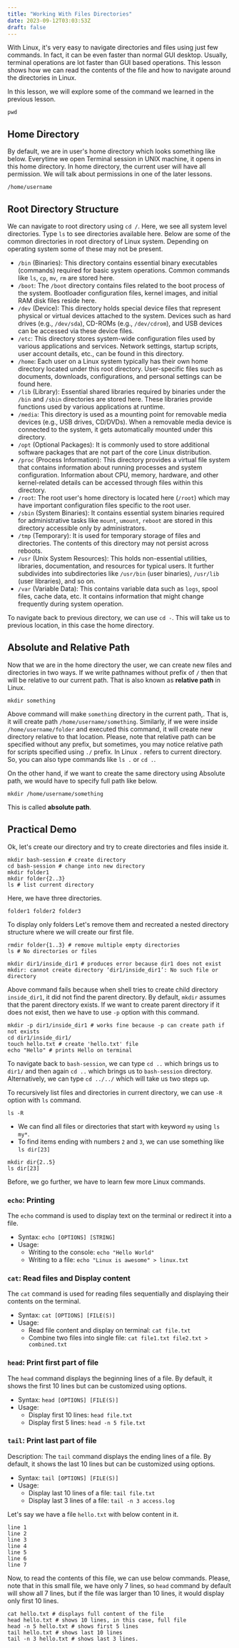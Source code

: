 ```yaml
---
title: "Working With Files Directories"
date: 2023-09-12T03:03:53Z
draft: false
---
```


With Linux, it's very easy to navigate directories and files using just few commands. In fact, it can be even faster than normal GUI desktop. Usually, terminal operations are lot faster than GUI based operations. This lesson shows how we can read the contents of the file and how to navigate around the directories in Linux.

<!--more-->

In this lesson, we will explore some of the command we learned in the previous lesson.

```bash{ .show-prompt lineNos=false }
pwd
```

## Home Directory

By default, we are in user's home directory which looks something like below. Everytime we open Terminal session in UNIX machine, it opens in this home directory. In home directory, the current user will have all permission. We will talk about permissions in one of the later lessons.

```console{ lineNos=false }
/home/username
```

## Root Directory Structure

We can navigate to root directory using `cd /`. Here, we see all system level directories. Type `ls` to see directories available here. Below are some of the common directories in root directory of Linux system. Depending on operating system some of these may not be present.

- `/bin` (Binaries): This directory contains essential binary executables (commands) required for basic system operations. Common commands like `ls`, `cp`, `mv`, `rm` are stored here.
- `/boot`: The `/boot` directory contains files related to the boot process of the system. Bootloader configuration files, kernel images, and initial RAM disk files reside here.
- `/dev` (Device): This directory holds special device files that represent physical or virtual devices attached to the system. Devices such as hard drives (e.g., `/dev/sda`), CD-ROMs (e.g., `/dev/cdrom`), and USB devices can be accessed via these device files.
- `/etc`: This directory stores system-wide configuration files used by various applications and services. Network settings, startup scripts, user account details, etc., can be found in this directory.
- `/home`: Each user on a Linux system typically has their own home directory located under this root directory. User-specific files such as documents, downloads, configurations, and personal settings can be found here.
- `/lib` (Library): Essential shared libraries required by binaries under the `/bin` and `/sbin` directories are stored here. These libraries provide functions used by various applications at runtime.
- `/media`: This directory is used as a mounting point for removable media devices (e.g., USB drives, CD/DVDs). When a removable media device is connected to the system, it gets automatically mounted under this directory.
- `/opt` (Optional Packages): It is commonly used to store additional software packages that are not part of the core Linux distribution.
- `/proc` (Process Information): This directory provides a virtual file system that contains information about running processes and system configuration. Information about CPU, memory, hardware, and other kernel-related details can be accessed through files within this directory.
- `/root`: The root user's home directory is located here (`/root`) which may have important configuration files specific to the root user.
- `/sbin` (System Binaries): It contains essential system binaries required for administrative tasks like `mount`, `umount`, `reboot` are stored in this directory accessible only by administrators.
- `/tmp` (Temporary): It is used for temporary storage of files and directories. The contents of this directory may not persist across reboots.
- `/usr` (Unix System Resources): This holds non-essential utilities, libraries, documentation, and resources for typical users. It further subdivides into subdirectories like `/usr/bin` (user binaries), `/usr/lib` (user libraries), and so on.
- `/var` (Variable Data): This contains variable data such as `logs`, spool files, cache data, etc. It contains information that might change frequently during system operation.

To navigate back to previous directory, we can use `cd -`. This will take us to previous location, in this case the home directory.

## Absolute and Relative Path

Now that we are in the home directory the user, we can create new files and directories in two ways. If we write pathnames without prefix of `/` then that will be relative to our current path. That is also known as **relative path** in Linux.

```shell{ .show-prompt lineNos=false }
mkdir something
```

Above command will make `something` directory in the current path,. That is, it will create path `/home/username/something`. Similarly, if we were inside `/home/username/folder` and executed this command, it will create new directory relative to that location. Please, note that relative path can be specified without any prefix, but sometimes, you may notice relative path for scripts specified using `./` prefix. In Linux `.` refers to current directory. So, you can also type commands like `ls .` or `cd .`.

On the other hand, if we want to create the same directory using Absolute path, we would have to specify full path like below.

```shell{ .show-prompt lineNos=false}
mkdir /home/username/something
```

This is called **absolute path**.

## Practical Demo

Ok, let's create our directory and try to create directories and files inside it.

```bash{ .show-prompt-all lineNos=false }
mkdir bash-session # create directory
cd bash-session # change into new directory
mkdir folder1
mkdir folder{2..3}
ls # list current directory
```

Here, we have three directories.

```console{ lineNos=false }
folder1 folder2 folder3
```

To display only folders
Let's remove them and recreated a nested directory structure where we will create our first file.

```bash{ .show-prompt-all lineNos=false }
rmdir folder{1..3} # remove multiple empty directories
ls # No directories or files
```

```shell{ .show-prompt lineNos=false }
mkdir dir1/inside_dir1 # produces error because dir1 does not exist
mkdir: cannot create directory ‘dir1/inside_dir1’: No such file or directory
```

Above command fails because when shell tries to create child directory `inside_dir1`, it did not find the parent directory. By default, `mkdir` assumes that the parent directory exists. If we want to create parent directory if it does not exist, then we have to use `-p` option with this command.

```bash{ .show-prompt-all lineNos=false }
mkdir -p dir1/inside_dir1 # works fine because -p can create path if not exists
cd dir1/inside_dir1/
touch hello.txt # create 'hello.txt' file
echo "Hello" # prints Hello on terminal
```

To navigate back to `bash-session`, we can type `cd ..` which brings us to `dir1/` and then again `cd ..` which brings us to `bash-session` directory. Alternatively, we can type `cd ../../` which will take us two steps up.

To recursively list files and directories in current directory, we can use `-R` option with `ls` command.

```shell{ .show-prompt lineNos=false }
ls -R
```

- We can find all files or directories that start with keyword `my` using `ls my*`.
- To find items ending with numbers `2` and `3`, we can use something like `ls dir[23]`

```bash{ .show-prompt-all lineNos=false }
mkdir dir{2..5}
ls dir[23]
```


Before, we go further, we have to learn few more Linux commands.

### `echo`: Printing
The `echo` command is used to display text on the terminal or redirect it into a file.
- Syntax: `echo [OPTIONS] [STRING]`
- Usage: 
    - Writing to the console: `echo "Hello World"`
    - Writing to a file: `echo "Linux is awesome" > linux.txt`

### `cat`: Read files and Display content
The `cat` command is used for reading files sequentially and displaying their contents on the terminal.
- Syntax: `cat [OPTIONS] [FILE(S)]`
- Usage:
    - Read file content and display on terminal: `cat file.txt`
    - Combine two files into single file: `cat file1.txt file2.txt > combined.txt`

### `head`: Print first part of file
The `head` command displays the beginning lines of a file. By default, it shows the first 10 lines but can be customized using options.
- Syntax: `head [OPTIONS] [FILE(S)]`
- Usage:
    - Display first 10 lines: `head file.txt`
    - Display first 5 lines: `head -n 5 file.txt`

### `tail`: Print last part of file
Description: The `tail` command displays the ending lines of a file. By default, it shows the last 10 lines but can be customized using options.
- Syntax: `tail [OPTIONS] [FILE(S)]`
- Usage:
    - Display last 10 lines of a file: `tail file.txt`
    - Display last 3 lines of a file: `tail -n 3 access.log`


Let's say we have a file `hello.txt` with below content in it.
```console{ lineNos=false }
line 1
line 2
line 3
line 4
line 5
line 6
line 7
```

Now, to read the contents of this file, we can use below commands. Please, note that in this small file, we have only 7 lines, so `head` command by default will show all 7 lines, but if the file was larger than 10 lines, it would display only first 10 lines.

```bash{ .show-prompt-all lineNos=false }
cat hello.txt # displays full content of the file
head hello.txt # shows 10 lines, in this case, full file
head -n 5 hello.txt # shows first 5 lines
tail hello.txt # shows last 10 lines
tail -n 3 hello.txt # shows last 3 lines.
```